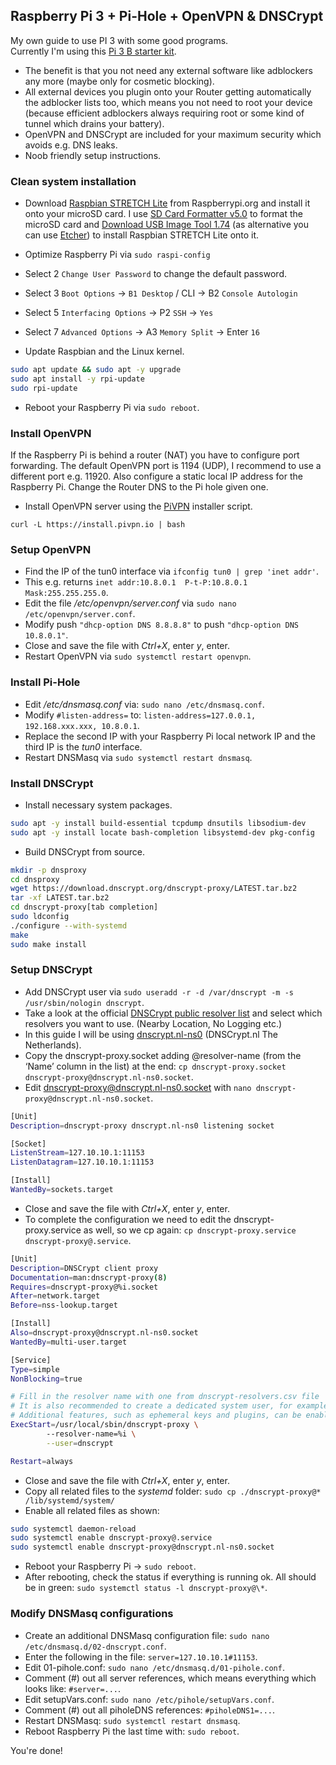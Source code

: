 ## Raspberry Pi 3 + Pi-Hole + OpenVPN & DNSCrypt

My own guide to use PI 3 with some good programs. <br />
Currently I'm using this [Pi 3 B starter kit](https://www.amazon.com/Raspberry-Essentials-Kit-board-Connectivity/dp/B01LWVVMUI/ref=sr_1_4?ie=UTF8&qid=1502666099&sr=8-4&keywords=raspberry+pi+3+starter+kit). <br />

* The benefit is that you not need any external software like adblockers any more (maybe only for cosmetic blocking).<br />
* All external devices you plugin onto your Router getting automatically the adblocker lists too, which means you not need to root your device (because efficient adblockers always requiring root or some kind of tunnel which drains your battery).<br />
* OpenVPN and DNSCrypt are included for your maximum security which avoids e.g. DNS leaks.
* Noob friendly setup instructions.


### Clean system installation

* Download [Raspbian STRETCH Lite](https://www.raspberrypi.org/downloads/raspbian/) from Raspberrypi.org and install it onto your microSD card. I use [SD Card Formatter v5.0](https://www.sdcard.org/downloads/formatter_4/) to format the microSD card and [Download USB Image Tool 1.74](http://www.alexpage.de/usb-image-tool/download/) (as alternative you can use [Etcher](https://etcher.io/)) to install Raspbian STRETCH Lite onto it.


* Optimize Raspberry Pi via `sudo raspi-config`
* Select 2 `Change User Password` to change the default password.
* Select 3 `Boot Options` -> `B1 Desktop` / CLI -> B2 `Console Autologin`
* Select 5 `Interfacing Options` -> P2 `SSH` -> `Yes`
* Select 7 `Advanced Options` -> A3 `Memory Split` -> Enter `16`
* Update Raspbian and the Linux kernel.

```bash
sudo apt update && sudo apt -y upgrade
sudo apt install -y rpi-update
sudo rpi-update
```

* Reboot your Raspberry Pi via `sudo reboot`.


### Install OpenVPN

If the Raspberry Pi is behind a router (NAT) you have to configure port forwarding. The default OpenVPN port is 1194 (UDP), I recommend to use a different port e.g. 11920. Also configure a static local IP address for the Raspberry Pi. Change the Router DNS to the Pi hole given one.

* Install OpenVPN server using the [PiVPN](http://www.pivpn.io/) installer script.

`curl -L https://install.pivpn.io | bash` <br />



### Setup OpenVPN


* Find the IP of the tun0 interface via `ifconfig tun0 | grep 'inet addr'`.
* This e.g. returns `inet addr:10.8.0.1  P-t-P:10.8.0.1  Mask:255.255.255.0`.
* Edit the file */etc/openvpn/server.conf* via `sudo nano /etc/openvpn/server.conf`.
* Modify push `"dhcp-option DNS 8.8.8.8"` to push `"dhcp-option DNS 10.8.0.1"`.
* Close and save the file with *Ctrl+X*, enter *y*, enter.
* Restart OpenVPN via `sudo systemctl restart openvpn`.



### Install Pi-Hole

* Edit */etc/dnsmasq.conf* via: `sudo nano /etc/dnsmasq.conf`.
* Modify `#listen-address=` to: `listen-address=127.0.0.1, 192.168.xxx.xxx, 10.8.0.1`.
* Replace the second IP with your Raspberry Pi local network IP and the third IP is the *tun0* interface.
* Restart DNSMasq via `sudo systemctl restart dnsmasq`.



### Install DNSCrypt

* Install necessary system packages.

```bash
sudo apt -y install build-essential tcpdump dnsutils libsodium-dev
sudo apt -y install locate bash-completion libsystemd-dev pkg-config
```

* Build DNSCrypt from source.

```bash
mkdir -p dnsproxy
cd dnsproxy
wget https://download.dnscrypt.org/dnscrypt-proxy/LATEST.tar.bz2
tar -xf LATEST.tar.bz2
cd dnscrypt-proxy[tab completion]
sudo ldconfig
./configure --with-systemd
make
sudo make install
```


### Setup DNSCrypt

* Add DNSCrypt user via `sudo useradd -r -d /var/dnscrypt -m -s /usr/sbin/nologin dnscrypt`.
* Take a look at the official [DNSCrypt public resolver list](https://dnscrypt.org/dnscrypt-resolvers.html) and select which resolvers you want to use. (Nearby Location, No Logging etc.)
* In this guide I will be using [dnscrypt.nl-ns0](https://dnscrypt.nl/) (DNSCrypt.nl The Netherlands).
* Copy the dnscrypt-proxy.socket adding @resolver-name (from the ‘Name’ column in the list) at the end: `cp dnscrypt-proxy.socket dnscrypt-proxy@dnscrypt.nl-ns0.socket`.
* Edit dnscrypt-proxy@dnscrypt.nl-ns0.socket with `nano dnscrypt-proxy@dnscrypt.nl-ns0.socket`.

```bash
[Unit]
Description=dnscrypt-proxy dnscrypt.nl-ns0 listening socket

[Socket]
ListenStream=127.10.10.1:11153
ListenDatagram=127.10.10.1:11153

[Install]
WantedBy=sockets.target
```

* Close and save the file with *Ctrl+X*, enter *y*, enter.
* To complete the configuration we need to edit the dnscrypt-proxy.service as well, so we cp again: `cp dnscrypt-proxy.service dnscrypt-proxy@.service`.

```bash
[Unit]
Description=DNSCrypt client proxy
Documentation=man:dnscrypt-proxy(8)
Requires=dnscrypt-proxy@%i.socket
After=network.target
Before=nss-lookup.target

[Install]
Also=dnscrypt-proxy@dnscrypt.nl-ns0.socket
WantedBy=multi-user.target

[Service]
Type=simple
NonBlocking=true

# Fill in the resolver name with one from dnscrypt-resolvers.csv file
# It is also recommended to create a dedicated system user, for example _dnscrypt
# Additional features, such as ephemeral keys and plugins, can be enabled here as well
ExecStart=/usr/local/sbin/dnscrypt-proxy \
        --resolver-name=%i \
        --user=dnscrypt

Restart=always
```

* Close and save the file with *Ctrl+X*, enter *y*, enter.
* Copy all related files to the *systemd* folder: `sudo cp ./dnscrypt-proxy@* /lib/systemd/system/`
* Enable all related files as shown:

```bash
sudo systemctl daemon-reload
sudo systemctl enable dnscrypt-proxy@.service
sudo systemctl enable dnscrypt-proxy@dnscrypt.nl-ns0.socket
```
* Reboot your Raspberry Pi -> `sudo reboot`.
* After rebooting, check the status if everything is running ok. All should be in green: `sudo systemctl status -l dnscrypt-proxy@\*`.


### Modify DNSMasq configurations

* Create an additional DNSMasq configuration file: `sudo nano /etc/dnsmasq.d/02-dnscrypt.conf`.
* Enter the following in the file: `server=127.10.10.1#11153`.
* Edit 01-pihole.conf: `sudo nano /etc/dnsmasq.d/01-pihole.conf`.
* Comment (#) out all server references, which means everything which looks like: `#server=...`.
* Edit setupVars.conf: `sudo nano /etc/pihole/setupVars.conf`.
* Comment (#) out all piholeDNS references: `#piholeDNS1=...`.
* Restart DNSMasq: `sudo systemctl restart dnsmasq`.
* Reboot Raspberry Pi the last time with: `sudo reboot`.


You're done! 

